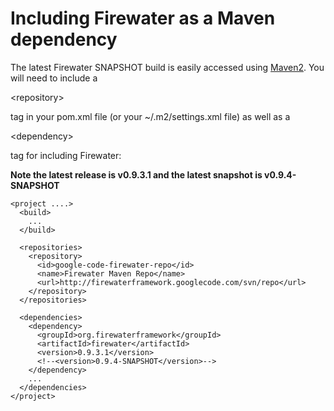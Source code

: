 # Including Firewater as a Maven dependency #

The latest Firewater SNAPSHOT build is easily accessed using [Maven2](http://maven.apache.org/download.html).  You will need to include a 

&lt;repository&gt;

 tag in your pom.xml file (or your ~/.m2/settings.xml file) as well as a 

&lt;dependency&gt;

 tag for including Firewater:

**Note the latest release is v0.9.3.1 and the latest snapshot is v0.9.4-SNAPSHOT**

```
<project ....>
  <build>
    ...
  </build>

  <repositories>
    <repository>
      <id>google-code-firewater-repo</id>
      <name>Firewater Maven Repo</name>
      <url>http://firewaterframework.googlecode.com/svn/repo</url>
    </repository>
  </repositories>

  <dependencies>
    <dependency>
      <groupId>org.firewaterframework</groupId>
      <artifactId>firewater</artifactId>
      <version>0.9.3.1</version>      
      <!--<version>0.9.4-SNAPSHOT</version>-->
    </dependency>
    ...
  </dependencies>
</project>
```